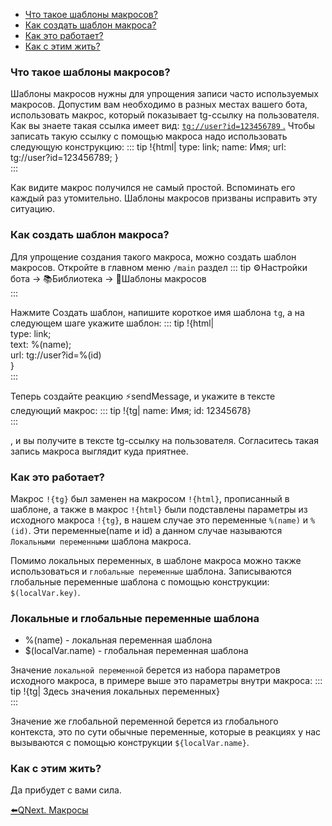 * [Что такое шаблоны макросов?](#что-такое-шаблоны-макросов?)
* [Как создать шаблон макроса?](#как-создать-шаблон-макроса?)
* [Как это работает?](#как-это-работает?)
* [Как с этим жить?](#как-с-этим-жить?)


### Что такое шаблоны макросов?

Шаблоны макросов нужны для упрощения записи часто используемых макросов. Допустим вам необходимо в разных местах вашего бота, использовать  макрос, который показывает tg-ссылку на пользователя. Как вы знаете такая ссылка имеет вид: [`tg://user?id=123456789` .](tg://user?id=123456789.) Чтобы записать такую ссылку с помощью макроса надо использовать следующую конструкцию:
::: tip
!{html| type: link; name: Имя; url: tg://user?id=123456789; }<br>
:::

Как видите макрос получился не самый простой. Вспоминать его каждый раз утомительно. Шаблоны макросов призваны исправить эту ситуацию.


### Как создать шаблон макроса?

Для упрощение создания такого макроса, можно создать шаблон макросов. Откройте в главном меню `/main` раздел
::: tip
⚙️Настройки бота -> 📚Библиотека -> 📸Шаблоны макросов<br>
:::

Нажмите Создать шаблон, напишите короткое имя шаблона `tg`, а на следующем шаге укажите шаблон:
::: tip
!{html|<br>  type: link;<br>  text: %(name);<br>  url: tg://user?id=%(id)<br>}<br>
:::

Теперь создайте реакцию ⚡️sendMessage, и укажите в тексте следующий макрос:
::: tip
!{tg| name: Имя; id: 12345678}<br>
:::

, и вы получите в тексте tg-ссылку на пользователя. Согласитесь такая запись макроса выглядит куда приятнее. 


### Как это работает?

Макрос `!{tg}` был заменен на макросом `!{html}`, прописанный в шаблоне, а также в макрос `!{html}` были подставлены параметры из исходного макроса `!{tg}`, в нашем случае это переменные `%(name)` и `%(id)`. Эти переменные(name и id) а данном случае называются `Локальными переменными` шаблона макроса.

Помимо локальных переменных, в шаблоне макроса можно также использоваться и `глобальные переменные` шаблона. Записываются глобальные переменные шаблона с помощью конструкции: `$(localVar.key)`.


### Локальные и глобальные переменные шаблона
* %(name) - локальная переменная шаблона
* $(localVar.name) - глобальная переменная шаблона

Значение `локальной переменной` берется из набора параметров исходного макроса, в примере выше это параметры внутри макроса:
::: tip
!{tg| Здесь значения локальных переменных}<br>
:::

Значение же глобальной переменной берется из глобального контекста, это по сути обычные переменные, которые в реакциях у нас вызываются с помощью конструкции `${localVar.name}`.


### Как с этим жить?

Да прибудет с вами сила.



[⬅️QNext. Макросы](/docs-test/ph/QNext-Macroses-12-22)

